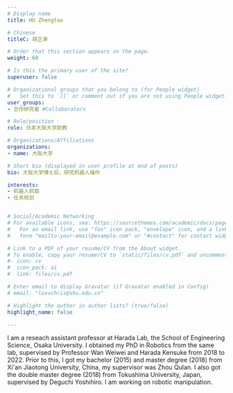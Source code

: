 ```yaml
---
# Display name
title: HU Zhengtao

# Chinese
titleC: 胡正涛

# Order that this section appears on the page.
weight: 60

# Is this the primary user of the site?
superuser: false

# Organizational groups that you belong to (for People widget)
#   Set this to `[]` or comment out if you are not using People widget.
user_groups:
- 合作研究者 #Collaborators

# Role/position
role: 日本大阪大学助教

# Organizations/Affiliations
organizations:
- name: 大阪大学

# Short bio (displayed in user profile at end of posts)
bio: 大阪大学博士后，研究机器人操作

interests:
- 机器人抓取
- 任务规划


# Social/Academic Networking
# For available icons, see: https://sourcethemes.com/academic/docs/page-builder/#icons
#   For an email link, use "fas" icon pack, "envelope" icon, and a link in the
#   form "mailto:your-email@example.com" or "#contact" for contact widget.

# Link to a PDF of your resume/CV from the About widget.
# To enable, copy your resume/CV to `static/files/cv.pdf` and uncomment the lines below.
#- icon: cv
#  icon_pack: ai
#  link: files/cv.pdf

# Enter email to display Gravatar (if Gravatar enabled in Config)
# email: "lovvchris@shu.edu.cn"

# Highlight the author in author lists? (true/false)
highlight_name: false

---
```


I am a reseach assistant professor at Harada Lab, the School of Engineering Science, Osaka University. I obtained my PhD in Robotics from the same lab, supervised by Professor Wan Weiwei and Harada Kensuke from 2018 to 2022. Prior to this, I got my bachelor (2015) and master degree (2018) from Xi'an Jiaotong University, China, my supervisor was Zhou Qulan. I also got the double master degree (2018) from Tokushima University, Japan, supervised by Deguchi Yoshihiro. I am working on robotic manipulation.
